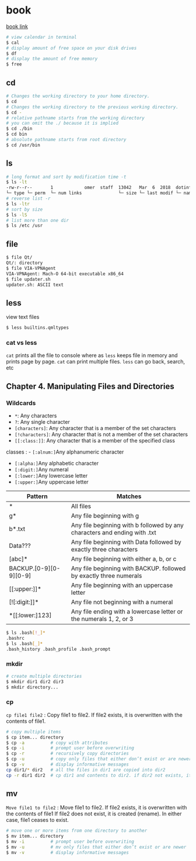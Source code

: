 # book

[book link](https://www.safaribooksonline.com/library/view/the-linux-command/9781593273897/ch02s04.html)

```bash
# view calendar in terminal
$ cal
# display amount of free space on your disk drives
$ df
# display the amount of free memory
$ free
```

## cd

```bash
# Changes the working directory to your home directory.
$ cd
# Changes the working directory to the previous working directory.
$ cd -
# relative pathname starts from the working directory
# you can omit the ./ because it is implied
$ cd ./bin
$ cd bin
# absolute pathname starts from root directory
$ cd /usr/bin
```

## ls

```bash
# long format and sort by modification time -t
$ ls -lt
-rw-r--r--       1            omer  staff  13042   Mar  6  2018  dotinfo
└─ type └─ perm  └─ num links              └─ size └─ last modif └─ name
# reverse list -r
$ ls -ltr
# sort by size
$ ls -lS
# list more than one dir
$ ls /etc /usr
```

## file

```bash
$ file Qt/
Qt/: directory
$ file VIA-VPNAgent
VIA-VPNAgent: Mach-O 64-bit executable x86_64
$ file updater.sh
updater.sh: ASCII text
```

## less

view text files

```bash
$ less builtins.qmltypes
```

### cat vs less

`cat` prints all the file to console where as `less` keeps file in memory and prints page by page.
`cat` can print multiple files. `less` can go back, search, etc

## Chapter 4. Manipulating Files and Directories

### Wildcards

- `*`: Any characters
- `?`: Any single character
- `[characters]`: Any character that is a member of the set characters
- `[!characters]`: Any character that is not a member of the set characters
- `[[:class:]]`: Any character that is a member of the specified class

classes
: - `[:alnum:]`Any alphanumeric character
  - `[:alpha:]`Any alphabetic character
  - `[:digit:]`Any numeral
  - `[:lower:]`Any lowercase letter
  - `[:upper:]`Any uppercase letter

| Pattern                | Matches                                                                   |
| ---------------------- | ------------------------------------------------------------------------- |
| *                      | All files                                                                 |
| g*                     | Any file beginning with g                                                 |
| b*.txt                 | Any file beginning with b followed by any characters and ending with .txt |
| Data???                | Any file beginning with Data followed by exactly three characters         |
| [abc]*                 | Any file beginning with either a, b, or c                                 |
| BACKUP.[0-9][0-9][0-9] | Any file beginning with BACKUP. followed by exactly three numerals        |
| \[[:upper:]]*          | Any file beginning with an uppercase letter                               |
| [![:digit:]]*          | Any file not beginning with a numeral                                     |
| *[[:lower:]123]        | Any file ending with a lowercase letter or the numerals 1, 2, or 3        |

```bash
$ ls .bash[!_]*
.bashrc
$ ls .bash[_]*
.bash_history .bash_profile .bash_prompt
```

### mkdir

```bash
# create multiple directories
$ mkdir dir1 dir2 dir3
$ mkdir directory...
```

### cp

`cp file1 file2`
: Copy file1 to file2. If file2 exists, it is overwritten with the contents of file1.

```bash
# copy multiple items
$ cp item... directory
$ cp -a          # copy with attributes
$ cp -i          # prompt user before overwriting
$ cp -r          # recursively copy directories
$ cp -u          # copy only files that either don’t exist or are newer
$ cp -v          # display informative messages
cp dir1/* dir2   # all the files in dir1 are copied into dir2
cp -r dir1 dir2  # cp dir1 and contents to dir2. if dir2 not exists, it is created
```

## mv

`Move file1 to file2`
: Move file1 to file2. If file2 exists, it is overwritten with the contents of file1
If file2 does not exist, it is created (rename). In either case, file1 ceases to exist.

```bash
# move one or more items from one directory to another
$ mv item... directory
$ mv -i          # prompt user before overwriting
$ mv -u          # mv only files that either don’t exist or are newer
$ mv -v          # display informative messages
```
